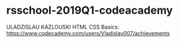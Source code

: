 # rsschool-2019Q1-codeacademy
ULADZISLAU KAZLOUSKI
HTML CSS Basics: https://www.codecademy.com/users/Vladislav007/achievements
